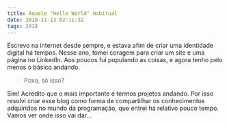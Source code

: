 ```yaml
---
title: Aquele "Hello World" Habitual
date: 2018-11-13 02:11:32
tags: 2018
---
```


Escrevo na internet desde sempre, e estava afim de criar uma identidade digital há tempos. Nesse ano, tomei coragem para criar um site e uma página no LinkedIn. Aos poucos fui populando as coisas, e agora tenho pelo menos o básico andando.

> Poxa, só isso?

Sim! Acredito que o mais importante é termos projetos andando. Por isso resolvi criar esse blog como forma de compartilhar os conhecimentos adquiridos no mundo da programação, que entrei há relativo pouco tempo. Vamos ver onde isso vai dar…